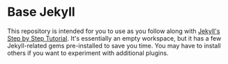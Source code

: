 # Base Jekyll

This repository is intended for you to use as you follow along with [Jekyll's Step by Step Tutorial](https://jekyllrb.com/docs/step-by-step/01-setup/). It's essentially an empty workspace, but it has a few Jekyll-related gems pre-installed to save you time. You may have to install others if you want to experiment with additional plugins.
